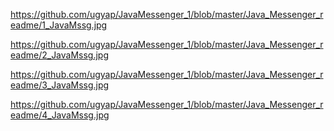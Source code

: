 https://github.com/ugyap/JavaMessenger_1/blob/master/Java_Messenger_readme/1_JavaMssg.jpg

https://github.com/ugyap/JavaMessenger_1/blob/master/Java_Messenger_readme/2_JavaMssg.jpg

https://github.com/ugyap/JavaMessenger_1/blob/master/Java_Messenger_readme/3_JavaMssg.jpg

https://github.com/ugyap/JavaMessenger_1/blob/master/Java_Messenger_readme/4_JavaMssg.jpg
